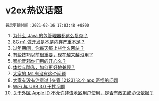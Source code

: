 # v2ex热议话题

`最后更新时间：2021-02-16 17:03:48 +0800`

1. [为什么 Java 的包管理器都这么复杂？](https://www.v2ex.com/t/753415)
1. [8G m1 做开发是不是内存严重不足？](https://www.v2ex.com/t/753454)
1. [过年期间，你每天都上些什么网站？](https://www.v2ex.com/t/753449)
1. [有些技巧以前很重要，现在越来越没用了](https://www.v2ex.com/t/753483)
1. [智能音箱你们用的开心么？](https://www.v2ex.com/t/753414)
1. [体检与隐私，如何更好地兼顾？](https://www.v2ex.com/t/753499)
1. [大家的 M1 有没有这个问题](https://www.v2ex.com/t/753441)
1. [大家有没有注意过 [交管 12123] 这个 app 奇怪的问题](https://www.v2ex.com/t/753410)
1. [WiFi 与 USB 3.0 干扰问题](https://www.v2ex.com/t/753485)
1. [关于外区 Apple ID 不允许非该地区用户使用，是否有政策或协议依据？](https://www.v2ex.com/t/753464)

